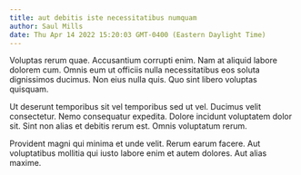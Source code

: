 ```yaml
---
title: aut debitis iste necessitatibus numquam
author: Saul Mills
date: Thu Apr 14 2022 15:20:03 GMT-0400 (Eastern Daylight Time)
---
```

Voluptas rerum quae. Accusantium corrupti enim. Nam at aliquid labore dolorem cum. Omnis eum ut officiis nulla necessitatibus eos soluta dignissimos ducimus. Non eius nulla quis. Quo sint libero voluptas quisquam.

 Ut deserunt temporibus sit vel temporibus sed ut vel. Ducimus velit consectetur. Nemo consequatur expedita. Dolore incidunt voluptatem dolor sit. Sint non alias et debitis rerum est. Omnis voluptatum rerum.

 Provident magni qui minima et unde velit. Rerum earum facere. Aut voluptatibus mollitia qui iusto labore enim et autem dolores. Aut alias maxime.